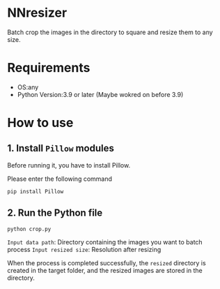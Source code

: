 # NNresizer
Batch crop the images in the directory to square and resize them to any size.

# Requirements
- OS:any
- Python Version:3.9 or later (Maybe wokred on before 3.9)

# How to use
## 1. Install `Pillow` modules
Before running it, you have to install Pillow.

Please enter the following command
```install
pip install Pillow
```

## 2. Run the Python file
```
python crop.py
```

`Input data path`: Directory containing the images you want to batch process
`Input resized size`: Resolution after resizing

When the process is completed successfully, the `resized` directory is created in the target folder, and the resized images are stored in the directory.

